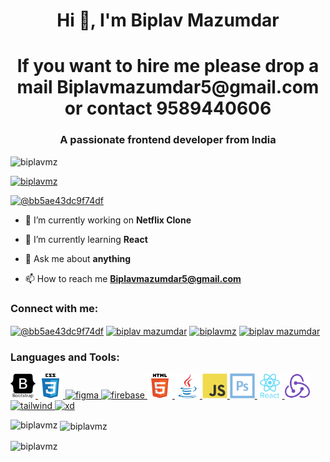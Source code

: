 <h1 align="center">Hi 👋, I'm Biplav Mazumdar</h1>
<h1 align="center">If you want to hire me please drop a mail Biplavmazumdar5@gmail.com or contact 9589440606</h1>
<h3 align="center">A passionate frontend developer from India</h3>

<p align="left"> <img src="https://komarev.com/ghpvc/?username=biplavmz&label=Profile%20views&color=0e75b6&style=flat" alt="biplavmz" /> </p>

<p align="left"> <a href="https://github.com/ryo-ma/github-profile-trophy"><img src="https://github-profile-trophy.vercel.app/?username=biplavmz" alt="biplavmz" /></a> </p>

<p align="left"> <a href="https://twitter.com/@bb5ae43dc9f74df" target="blank"><img src="https://img.shields.io/twitter/follow/@bb5ae43dc9f74df?logo=twitter&style=for-the-badge" alt="@bb5ae43dc9f74df" /></a> </p>

- 🔭 I’m currently working on **Netflix Clone**

- 🌱 I’m currently learning **React**

- 💬 Ask me about **anything**

- 📫 How to reach me **Biplavmazumdar5@gmail.com**

<h3 align="left">Connect with me:</h3>
<p align="left">
<a href="https://twitter.com/@bb5ae43dc9f74df" target="blank"><img align="center" src="https://raw.githubusercontent.com/rahuldkjain/github-profile-readme-generator/neutral-icons/src/images/icons/Social/twitter.svg" alt="@bb5ae43dc9f74df" height="30" width="40" /></a>
<a href="https://linkedin.com/in/biplav mazumdar" target="blank"><img align="center" src="https://raw.githubusercontent.com/rahuldkjain/github-profile-readme-generator/neutral-icons/src/images/icons/Social/linked-in-alt.svg" alt="biplav mazumdar" height="30" width="40" /></a>
<a href="https://codesandbox.com/biplavmz" target="blank"><img align="center" src="https://cdn.jsdelivr.net/npm/simple-icons@3.0.1/icons/codesandbox.svg" alt="biplavmz" height="30" width="40" /></a>
<a href="https://www.codechef.com/users/biplav mazumdar" target="blank"><img align="center" src="https://cdn.jsdelivr.net/npm/simple-icons@3.1.0/icons/codechef.svg" alt="biplav mazumdar" height="30" width="40" /></a>
</p>

<h3 align="left">Languages and Tools:</h3>
<p align="left"> <a href="https://getbootstrap.com" target="_blank"> <img src="https://raw.githubusercontent.com/devicons/devicon/master/icons/bootstrap/bootstrap-plain-wordmark.svg" alt="bootstrap" width="40" height="40"/> </a> <a href="https://www.w3schools.com/css/" target="_blank"> <img src="https://raw.githubusercontent.com/devicons/devicon/master/icons/css3/css3-original-wordmark.svg" alt="css3" width="40" height="40"/> </a> <a href="https://www.figma.com/" target="_blank"> <img src="https://www.vectorlogo.zone/logos/figma/figma-icon.svg" alt="figma" width="40" height="40"/> </a> <a href="https://firebase.google.com/" target="_blank"> <img src="https://www.vectorlogo.zone/logos/firebase/firebase-icon.svg" alt="firebase" width="40" height="40"/> </a> <a href="https://www.w3.org/html/" target="_blank"> <img src="https://raw.githubusercontent.com/devicons/devicon/master/icons/html5/html5-original-wordmark.svg" alt="html5" width="40" height="40"/> </a> <a href="https://www.java.com" target="_blank"> <img src="https://raw.githubusercontent.com/devicons/devicon/master/icons/java/java-original.svg" alt="java" width="40" height="40"/> </a> <a href="https://developer.mozilla.org/en-US/docs/Web/JavaScript" target="_blank"> <img src="https://raw.githubusercontent.com/devicons/devicon/master/icons/javascript/javascript-original.svg" alt="javascript" width="40" height="40"/> </a> <a href="https://www.photoshop.com/en" target="_blank"> <img src="https://raw.githubusercontent.com/devicons/devicon/master/icons/photoshop/photoshop-line.svg" alt="photoshop" width="40" height="40"/> </a> <a href="https://reactjs.org/" target="_blank"> <img src="https://raw.githubusercontent.com/devicons/devicon/master/icons/react/react-original-wordmark.svg" alt="react" width="40" height="40"/> </a> <a href="https://redux.js.org" target="_blank"> <img src="https://raw.githubusercontent.com/devicons/devicon/master/icons/redux/redux-original.svg" alt="redux" width="40" height="40"/> </a> <a href="https://tailwindcss.com/" target="_blank"> <img src="https://www.vectorlogo.zone/logos/tailwindcss/tailwindcss-icon.svg" alt="tailwind" width="40" height="40"/> </a> <a href="https://www.adobe.com/products/xd.html" target="_blank"> <img src="https://cdn.worldvectorlogo.com/logos/adobe-xd.svg" alt="xd" width="40" height="40"/> </a> </p>

<p><img align="left" src="https://github-readme-stats.vercel.app/api/top-langs?username=biplavmz&show_icons=true&locale=en&layout=compact" alt="biplavmz" /></p>

<p>&nbsp;<img align="center" src="https://github-readme-stats.vercel.app/api?username=biplavmz&show_icons=true&locale=en" alt="biplavmz" /></p>

<p><img align="center" src="https://github-readme-streak-stats.herokuapp.com/?user=biplavmz&" alt="biplavmz" /></p>
